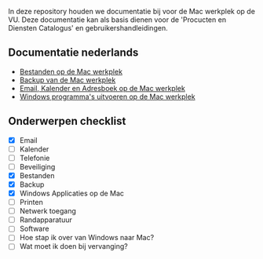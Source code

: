In deze repository houden we documentatie bij voor de Mac werkplek op de VU. Deze documentatie kan als basis dienen voor de 'Procucten en Diensten Catalogus' en gebruikershandleidingen.

Documentatie nederlands
-----------------------

- [Bestanden op de Mac werkplek](nl/files.md)
- [Backup van de Mac werkplek](nl/backup.md)
- [Email, Kalender en Adresboek op de Mac werkplek](nl/email.md)
- [Windows programma's uitvoeren op de Mac werkplek](nl/windows_applications.md)


Onderwerpen checklist
---------------------

- [x] Email
- [ ] Kalender
- [ ] Telefonie
- [ ] Beveiliging
- [x] Bestanden
- [x] Backup
- [x] Windows Applicaties op de Mac
- [ ] Printen
- [ ] Netwerk toegang
- [ ] Randapparatuur
- [ ] Software
- [ ] Hoe stap ik over van Windows naar Mac?
- [ ] Wat moet ik doen bij vervanging?
